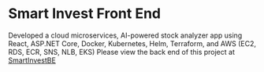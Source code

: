 # Smart Invest Front End
Developed a cloud microservices, AI-powered stock analyzer app using React, ASP.NET Core, Docker, Kubernetes, Helm, Terraform, and AWS (EC2, RDS, ECR, SNS, NLB, EKS)
Please view the back end of this project at [SmartInvestBE](https://github.com/MinhNguyenD/smartInvestBE)
